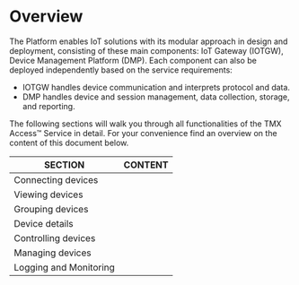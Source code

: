 # Overview

The Platform enables IoT solutions with its modular approach in design and deployment, consisting of these main components: IoT Gateway (IOTGW), Device Management Platform (DMP). Each component can also be deployed independently based on the service requirements:

- IOTGW handles device communication and interprets protocol and data.
- DMP handles device and session management, data collection, storage, and reporting.

The following sections will walk you through all functionalities of the TMX Access™ Service in detail. For your convenience find an overview on the content of this document below.

| SECTION                | CONTENT |
| ---------------------- | ------- |
| Connecting devices     |         |
| Viewing devices        |         |
| Grouping devices       |         |
| Device details         |         |
| Controlling devices    |         |
| Managing devices       |         |
| Logging and Monitoring |         |